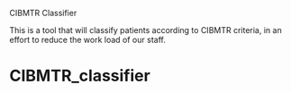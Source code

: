 CIBMTR Classifier

This is a tool that will classify patients according to CIBMTR criteria, in an effort to reduce the work load of our staff.
# CIBMTR_classifier
